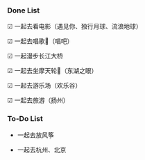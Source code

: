 ### Done List

&#9745; 一起去看电影（遇见你、独行月球、流浪地球）

&#9745; 一起去唱歌🎤（唱吧）

&#9745; 一起漫步长江大桥

&#9745; 一起去坐摩天轮🎡（东湖之眼）

&#9745; 一起去游乐场（欢乐谷）

&#9745; 一起去旅游（扬州）

### To-Do List

* 一起去放风筝

* 一起去杭州、北京
